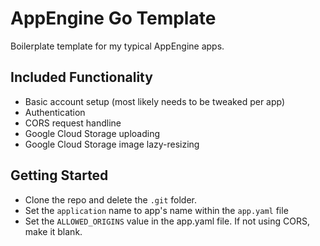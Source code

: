 # AppEngine Go Template

Boilerplate template for my typical AppEngine apps.

## Included Functionality

* Basic account setup (most likely needs to be tweaked per app)
* Authentication
* CORS request handline
* Google Cloud Storage uploading
* Google Cloud Storage image lazy-resizing

## Getting Started

* Clone the repo and delete the `.git` folder.
* Set the `application` name to app's name within the `app.yaml` file
* Set the `ALLOWED_ORIGINS` value in the app.yaml file. If not using CORS, make it blank.